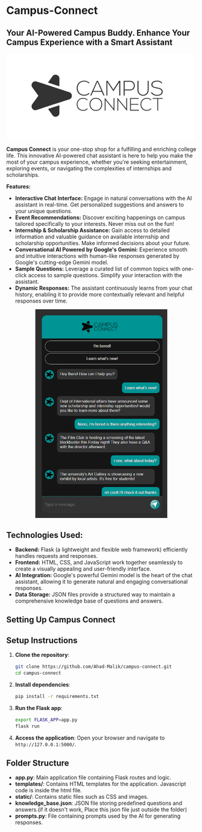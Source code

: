 # Campus-Connect

## Your AI-Powered Campus Buddy. Enhance Your Campus Experience with a Smart Assistant

<img src="static/images/logoo.png" alt="Campus Connect Logo" width="500">

**Campus Connect** is your one-stop shop for a fulfilling and enriching college life. This innovative AI-powered chat assistant is here to help you make the most of your campus experience, whether you're seeking entertainment, exploring events, or navigating the complexities of internships and scholarships.

**Features:**

* **Interactive Chat Interface:** Engage in natural conversations with the AI assistant in real-time. Get personalized suggestions and answers to your unique questions.
* **Event Recommendations:** Discover exciting happenings on campus tailored specifically to your interests. Never miss out on the fun!
* **Internship & Scholarship Assistance:** Gain access to detailed information and valuable guidance on available internship and scholarship opportunities. Make informed decisions about your future.
* **Conversational AI Powered by Google's Gemini:** Experience smooth and intuitive interactions with human-like responses generated by Google's cutting-edge Gemini model.
* **Sample Questions:** Leverage a curated list of common topics with one-click access to sample questions. Simplify your interaction with the assistant.
* **Dynamic Responses:** The assistant continuously learns from your chat history, enabling it to provide more contextually relevant and helpful responses over time.

<center>
<img src="static/images/UI.png" alt="Campus Connect UI" width="350">
</center>

## Technologies Used:

* **Backend:** Flask (a lightweight and flexible web framework) efficiently handles requests and responses.
* **Frontend:** HTML, CSS, and JavaScript work together seamlessly to create a visually appealing and user-friendly interface.
* **AI Integration:** Google's powerful Gemini model is the heart of the chat assistant, allowing it to generate natural and engaging conversational responses.
* **Data Storage:** JSON files provide a structured way to maintain a comprehensive knowledge base of questions and answers.

## Setting Up Campus Connect

## Setup Instructions

1. **Clone the repository**:
    ```bash
    git clone https://github.com/Ahad-Malik/campus-connect.git
    cd campus-connect
    ```

2. **Install dependencies**:
    ```bash
    pip install -r requirements.txt
    ```

3. **Run the Flask app**:
    ```bash
    export FLASK_APP=app.py
    flask run
    ```

4. **Access the application**:
    Open your browser and navigate to `http://127.0.0.1:5000/`.

## Folder Structure

- **app.py**: Main application file containing Flask routes and logic.
- **templates/**: Contains HTML templates for the application. Javascript code is inside the html file.
- **static/**: Contains static files such as CSS and images.
- **knowledge_base.json**: JSON file storing predefined questions and answers.(if it doesn't work, Place this json file just outside the folder)
- **prompts.py**: File containing prompts used by the AI for generating responses.

